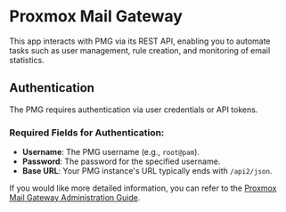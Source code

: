 # Proxmox Mail Gateway
This app interacts with PMG via its REST API, enabling you to automate tasks such as user management, rule creation, and monitoring of email statistics.

## Authentication

The PMG requires authentication via user credentials or API tokens.

### Required Fields for Authentication:
- **Username**: The PMG username (e.g., `root@pam`).
- **Password**: The password for the specified username.
- **Base URL**: Your PMG instance's URL typically ends with `/api2/json`.

If you would like more detailed information, you can refer to the [Proxmox Mail Gateway Administration Guide](https://pmg.proxmox.com/pmg-docs/pmg-admin-guide.pdf).
